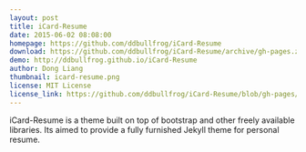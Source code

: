 ```yaml
---
layout: post
title: iCard-Resume
date: 2015-06-02 08:08:00
homepage: https://github.com/ddbullfrog/iCard-Resume
download: https://github.com/ddbullfrog/iCard-Resume/archive/gh-pages.zip
demo: http://ddbullfrog.github.io/iCard-Resume
author: Dong Liang
thumbnail: icard-resume.png
license: MIT License
license_link: https://github.com/ddbullfrog/iCard-Resume/blob/gh-pages/LICENSE.md
---
```


iCard-Resume is a theme built on top of bootstrap and other freely
available libraries. Its aimed to provide a fully furnished Jekyll
theme for personal resume.
